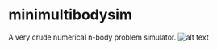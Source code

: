 # minimultibodysim
A very crude numerical n-body problem simulator.
![alt text](https://raw.githubusercontent.com/ottoblep/minimultibodysim/main/example.gif)
